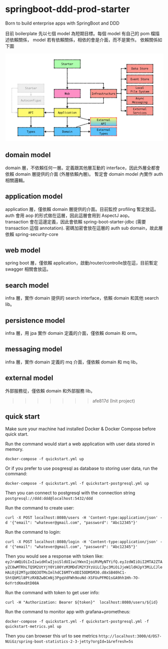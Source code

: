# springboot-ddd-prod-starter
Born to build enterprise apps with SpringBoot and DDD
  
  
目前 boilerplate 先以七個 model 為短期目標。每個 model 有自己的 pom 檔描述依賴關係，
model 若有依賴關係，相依的會是介面，而不是實作。
依賴關係如下圖

![依賴關係](images/architecture.png)

## domain model
domain 層，不依賴任何一層。定義跟其他層互動的 interface，因此外層全都會依賴 domain 層提供的介面 (外層依賴內層)。
暫定會 domain model 內實作 auth 相關邏輯。

## application model
application 層，僅依賴 domain 層提供的介面。目前監控 profiling 暫定放這。  
auth 會用 aop 的形式做在這層，因此這層會用到 AspectJ aop。  
transaction 會在這邊定義，因此會依賴 spring-boot-starter-jdbc (需要 transaction  這個 annotation). 
密碼加密會放在這層的 auth sub domain，故此層依賴 spring-security-core

## web model
spring boot 層，僅依賴 application，啟動/router/controlle放在這，目前暫定 swagger 相關會放這。

## search model
infra 層，實作 domain 提供的 search interface，依賴 domain 和其他 search lib。

## persistence model
infra 層，用 jpa 實作 domain 定義的介面，僅依賴 domain 和 orm。

## messaging model
infra 層，實作 domain 定義的 mq 介面，僅依賴 domain 和 mq lib。

## external model
外部服務從，僅依賴 domain 和外部服務 lib。
>>>>>>> afe817d (Init project)

## quick start
Make sure your machine had installed Docker & Docker Compose before quick start.  

Run the command would start a web application with user data stored in memory.
```
docker-compose -f quickstart.yml up 
```

Or if you prefer to use posgresql as database to storing user data, run the command:
```
docker-compose -f quickstart.yml -f quickstart-postgresql.yml up
```
Then you can connect to postgresql with the connection string `postgresql://ddd:ddd@localhost:5432/ddd`  

Run the command to create user:
```
curl -X POST localhost:8080/users -H 'Content-type:application/json' -d '{"email": "whatever@gmail.com", "password": "Abc12345"}' 
```

Run the command to login:
```
curl -X POST localhost:8080/login -H 'Content-type:application/json' -d '{"email": "whatever@gmail.com", "password": "Abc12345"}'
```
Then you would see a response with token like: `eyJraWQiOiIxIiwidHlwIjoiSldUIiwiYWxnIjoiRVMyNTYifQ.eyJzdWIiOiI2MTA2ZTAyZC0wMTRhLTQ5M2UtYjY0Yi00YzM3MDdlM2Y3YzUiLCJpc3MiOiJjeW1ldHJpY3MiLCJleHAiOjE2MTgzODQ3OTMsImlhdCI6MTYxODI5ODM5M30.d8xSB40hC1-ShtQbM1l8PtzRXBZwBCmNj3PgqVdFWh9ouNd-XSFUuPFMO1sGA9hh1Hh-7O-6oYrtdKmxBtD08A`  

Run the command with token to get user info:
```
curl -H "Authorization: Bearer ${token}"  localhost:8080/users/${id}
```

Run the command to monitor app with grafana+prometheus:
```
docker-compose -f quickstart.yml -f quickstart-postgresql.yml -f quickstart-metrics.yml up
```
Then you can browser this url to see metrics `http://localhost:3000/d/OS7-NUiGz/spring-boot-statistics-2-3-jetty?orgId=1&refresh=5s`
